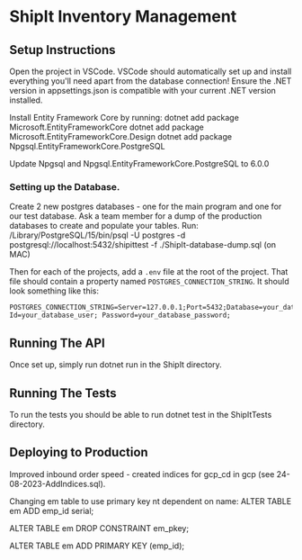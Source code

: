 # ShipIt Inventory Management

## Setup Instructions
Open the project in VSCode.
VSCode should automatically set up and install everything you'll need apart from the database connection!
Ensure the .NET version in appsettings.json is compatible with your current .NET version installed.

Install Entity Framework Core by running:
dotnet add package Microsoft.EntityFrameworkCore
dotnet add package Microsoft.EntityFrameworkCore.Design
dotnet add package Npgsql.EntityFrameworkCore.PostgreSQL

Update Npgsql and Npgsql.EntityFrameworkCore.PostgreSQL to 6.0.0

### Setting up the Database.

Create 2 new postgres databases - one for the main program and one for our test database.
Ask a team member for a dump of the production databases to create and populate your tables.
Run: /Library/PostgreSQL/15/bin/psql -U postgres -d postgresql://localhost:5432/shipittest -f ./ShipIt-database-dump.sql (on MAC)

Then for each of the projects, add a `.env` file at the root of the project.
That file should contain a property named `POSTGRES_CONNECTION_STRING`.
It should look something like this:
```
POSTGRES_CONNECTION_STRING=Server=127.0.0.1;Port=5432;Database=your_database_name;User Id=your_database_user; Password=your_database_password;
```

## Running The API
Once set up, simply run dotnet run in the ShipIt directory.

## Running The Tests
To run the tests you should be able to run dotnet test in the ShipItTests directory.

## Deploying to Production
Improved inbound order speed - created indices for gcp_cd in gcp (see 24-08-2023-AddIndices.sql).


Changing em table to use primary key nt dependent on name:
ALTER TABLE em
ADD emp_id serial;


ALTER TABLE em
DROP CONSTRAINT em_pkey;

ALTER TABLE em
ADD PRIMARY KEY (emp_id);